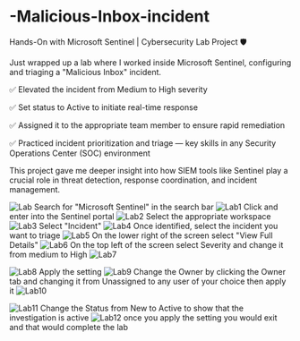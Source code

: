 # -Malicious-Inbox-incident

Hands-On with Microsoft Sentinel | Cybersecurity Lab Project 🛡

Just wrapped up a lab where I worked inside Microsoft Sentinel, configuring and triaging a "Malicious Inbox" incident.

✅ Elevated the incident from Medium to High severity

✅ Set status to Active to initiate real-time response

✅ Assigned it to the appropriate team member to ensure rapid remediation

✅ Practiced incident prioritization and triage — key skills in any Security Operations Center (SOC) environment

This project gave me deeper insight into how SIEM tools like Sentinel play a crucial role in threat detection, response coordination, and incident management.

![Lab](https://github.com/user-attachments/assets/04293bd9-6d19-49e7-909f-e3e571a8ee7f)
Search for "Microsoft Sentinel" in the search bar
![Lab1](https://github.com/user-attachments/assets/945021f7-8db8-445f-b00c-c76f8af6e8ad)
Click and enter into the Sentinel portal 
![Lab2](https://github.com/user-attachments/assets/6d9fc884-ac1c-48f6-b848-13c96e7ff6bf)
Select the appropriate workspace
![Lab3](https://github.com/user-attachments/assets/8b806e28-16cb-4eca-b240-3989b5073a77)
Select "Incident"
![Lab4](https://github.com/user-attachments/assets/dcf9fbcd-f181-474f-9376-0c5a38f3919e)
Once identified, select the incident you want to triage 
![Lab5](https://github.com/user-attachments/assets/884c2b76-98ca-4dc5-977a-cb0e2d1999e9)
On the lower right of the screen select "View Full Details" 
![Lab6](https://github.com/user-attachments/assets/c0bad60f-a172-4f39-8754-2387d0ec05d1)
On the top left of the screen select Severity and change it from medium to High 
![Lab7](https://github.com/user-attachments/assets/0cd99e80-6251-4c9f-937e-261c05965286)

![Lab8](https://github.com/user-attachments/assets/1b0e5d18-a98b-4d97-8d8b-ff60e7f37f89)
Apply the setting 
![Lab9](https://github.com/user-attachments/assets/1c0ebe45-c068-423f-a7f3-c7948052e2c8)
Change the Owner by clicking the Owner tab and changing it from Unassigned to any user of your choice then apply it 
![Lab10](https://github.com/user-attachments/assets/c5940855-4efa-4e35-a5b0-08d41edd1713)

![Lab11](https://github.com/user-attachments/assets/2e50139d-101b-45af-be00-707375eddbee)
Change the Status from New to Active to show that the investigation is active 
![Lab12](https://github.com/user-attachments/assets/ac9b7e01-8ad5-4cec-a31a-76e10bea7282)
once you apply the setting you would exit and that would complete the lab













